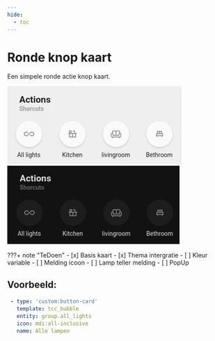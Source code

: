 ```yaml
---
hide:
  - toc
---
```

# Ronde knop kaart

Een simpele ronde actie knop kaart.

![Bubble preview.png](../images/Bubble%20preview-light.png#only-light)
![Bubble preview.png](../images/Bubble%20preview-dark.png#only-dark)

???+ note "TeDoen"
    - [x] Basis kaart
    - [x] Thema intergratie
    - [ ] Kleur variable
    - [ ] Melding icoon
    - [ ] Lamp teller melding
    - [ ] PopUp

## Voorbeeld:

```yaml
 - type: 'custom:button-card'
   template: tcc_bubble
   entity: group.all_lights
   icon: mdi:all-inclusive
   name: Alle lampen
```
